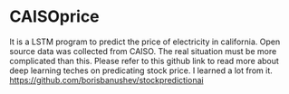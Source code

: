 # CAISOprice
It is a LSTM program to predict the price of electricity in california. Open source data was collected from CAISO. 
The real situation must be more complicated than this. Please refer to this github link to read more about deep learning teches on predicating stock price. I learned a lot from it.
https://github.com/borisbanushev/stockpredictionai
